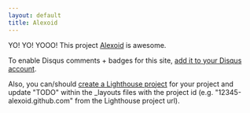 ```yaml
---
layout: default
title: Alexoid
---
```


YO! YO! YOOO! This project <a href="http://github.com//alexoid.github.com">Alexoid</a> is awesome.

To enable Disqus comments + badges for this site, [add it to your Disqus account](http://disqus.com/add/).

Also, you can/should [create a Lighthouse project](http://.lighthouseapp.com/projects/new) for your project and update "TODO" within the _layouts files with the project id (e.g. "12345-alexoid.github.com" from the Lighthouse project url).